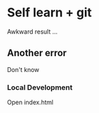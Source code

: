 # Self learn + git

Awkward result ...

## Another error

Don't know

### Local Development

Open index.html